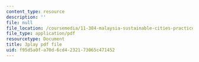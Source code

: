```yaml
---
content_type: resource
description: ''
file: null
file_location: /coursemedia/11-384-malaysia-sustainable-cities-practicum-spring-2018/f95d5a0fa70d6cd4232173065c471452_DUKQ2SogFf8.pdf
file_type: application/pdf
resourcetype: Document
title: 3play pdf file
uid: f95d5a0f-a70d-6cd4-2321-73065c471452
---
```

